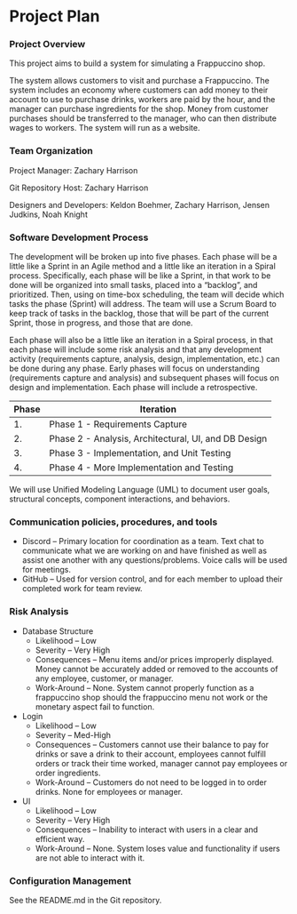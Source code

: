 # Project Plan

### Project Overview

This project aims to build a system for simulating a Frappuccino shop.

The system allows customers to visit and purchase a Frappuccino. The system includes an economy where customers can add money to their account to use to purchase drinks, workers are paid by the hour, and the manager can purchase ingredients for the shop. Money from customer purchases should be transferred to the manager, who can then distribute wages to workers. The system will run as a website.

### Team Organization

Project Manager: Zachary Harrison

Git Repository Host: Zachary Harrison

Designers and Developers: Keldon Boehmer, Zachary Harrison, Jensen Judkins, Noah Knight 

### Software Development Process

The development will be broken up into five phases.  Each phase will be a little like a Sprint in an Agile method and a little like an iteration in a Spiral process.  Specifically, each phase will be like a Sprint, in that work to be done will be organized into small tasks, placed into a “backlog”, and prioritized. Then, using on time-box scheduling, the team will decide which tasks the phase (Sprint) will address. The team will use a Scrum Board to keep track of tasks in the backlog, those that will be part of the current Sprint, those in progress, and those that are done.

Each phase will also be a little like an iteration in a Spiral process, in that each phase will include some risk analysis and that any development activity (requirements capture, analysis, design, implementation, etc.) can be done during any phase. Early phases will focus on understanding (requirements capture and analysis) and subsequent phases will focus on design and implementation.  Each phase will include a retrospective.

| Phase | Iteration                                            |
| ----- | ---------------------------------------------------- |
| 1.    | Phase 1 - Requirements Capture                       |
| 2.    | Phase 2 - Analysis, Architectural, UI, and DB Design |
| 3.    | Phase 3 - Implementation, and Unit Testing           |
| 4.    | Phase 4 - More Implementation and Testing            |

We will use Unified Modeling Language (UML) to document user goals, structural concepts, component interactions, and behaviors.

### Communication policies, procedures, and tools

- Discord – Primary location for coordination as a team. Text chat to communicate what we are working on and have finished as well as assist one another with any questions/problems. Voice calls will be used for meetings. 
- GitHub – Used for version control, and for each member to upload their completed work for team review.

### Risk Analysis

- Database Structure
    - Likelihood – Low
    - Severity – Very High
    - Consequences –  Menu items and/or prices improperly displayed. Money cannot be accurately added or removed to the accounts of any employee, customer, or manager.
    - Work-Around – None. System cannot properly function as a frappuccino shop should the frappuccino menu not work or the monetary aspect fail to function. 
- Login
    - Likelihood – Low
    - Severity – Med-High
    - Consequences – Customers cannot use their balance to pay for drinks or save a drink to their account, employees cannot fulfill orders or track their time worked, manager cannot pay employees or order ingredients.
    - Work-Around – Customers do not need to be logged in to order drinks. None for employees or manager.
- UI
    - Likelihood –  Low
    - Severity – Very High
    - Consequences – Inability to interact with users in a clear and efficient way.
    - Work-Around – None. System loses value and functionality if users are not able to
    interact with it.

### Configuration Management

See the README.md in the Git repository.
